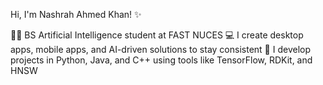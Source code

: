 Hi, I'm Nashrah Ahmed Khan! ✨

👩‍💻 BS Artificial Intelligence student at FAST NUCES
💻 I create desktop apps, mobile apps, and AI-driven solutions to stay consistent
🧠 I develop projects in Python, Java, and C++ using tools like TensorFlow, RDKit, and HNSW

